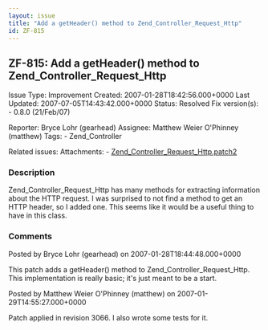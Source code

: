 ```yaml
---
layout: issue
title: "Add a getHeader() method to Zend_Controller_Request_Http"
id: ZF-815
---
```


ZF-815: Add a getHeader() method to Zend\_Controller\_Request\_Http
-------------------------------------------------------------------

 Issue Type: Improvement Created: 2007-01-28T18:42:56.000+0000 Last Updated: 2007-07-05T14:43:42.000+0000 Status: Resolved Fix version(s): - 0.8.0 (21/Feb/07)
 
 Reporter:  Bryce Lohr (gearhead)  Assignee:  Matthew Weier O'Phinney (matthew)  Tags: - Zend\_Controller
 
 Related issues: 
 Attachments: - [Zend\_Controller\_Request\_Http.patch2](/issues/secure/attachment/10234/Zend_Controller_Request_Http.patch2)
 
### Description

Zend\_Controller\_Request\_Http has many methods for extracting information about the HTTP request. I was surprised to not find a method to get an HTTP header, so I added one. This seems like it would be a useful thing to have in this class.

 

 

### Comments

Posted by Bryce Lohr (gearhead) on 2007-01-28T18:44:48.000+0000

This patch adds a getHeader() method to Zend\_Controller\_Request\_Http. This implementation is really basic; it's just meant to be a start.

 

 

Posted by Matthew Weier O'Phinney (matthew) on 2007-01-29T14:55:27.000+0000

Patch applied in revision 3066. I also wrote some tests for it.

 

 